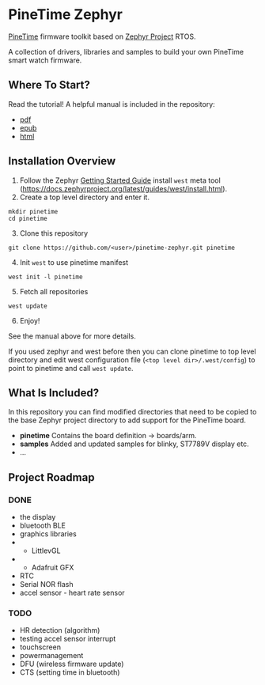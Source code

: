 # PineTime Zephyr

[PineTime](https://www.pine64.org/pinetime/) firmware toolkit based on [Zephyr Project](https://www.zephyrproject.org/) RTOS.

A collection of drivers, libraries and samples to build your own PineTime smart watch firmware.

## Where To Start?
Read the tutorial! A helpful manual is included in the repository:
 - [pdf](oswatch.pdf)
 - [epub](asmartwatchbasedontheNordicnrf52832microcontroller.epub)
 - [html](manual/_build/html/index.html)

## Installation Overview
1. Follow the Zephyr [Getting Started Guide](https://docs.zephyrproject.org/latest/getting_started/index.html) install `west` meta tool (https://docs.zephyrproject.org/latest/guides/west/install.html).
2. Create a top level directory and enter it.
```
mkdir pinetime
cd pinetime
```
3. Clone this repository
```
git clone https://github.com/<user>/pinetime-zephyr.git pinetime
```
4. Init `west` to use pinetime manifest
```
west init -l pinetime
```
5. Fetch all repositories
```
west update
```
6. Enjoy!

See the manual above for more details.

If you used zephyr and west before then you can clone pinetime to top level
directory and edit west configuration file (`<top level dir>/.west/config`) to
point to pinetime and call `west update`.

## What Is Included?
In this repository you can find modified directories that need to be copied to the base Zephyr project directory to add support for the PineTime board.

* **pinetime** Contains the board definition -> boards/arm.
* **samples** Added and updated samples for blinky, ST7789V display etc.
* ...

## Project Roadmap
### DONE
- the display
- bluetooth BLE
- graphics libraries
- - LittlevGL
- - Adafruit GFX
- RTC
- Serial NOR flash   
- accel sensor
          - heart rate sensor 

### TODO
- HR detection (algorithm)
- testing accel sensor interrupt
- touchscreen
- powermanagement
- DFU (wireless firmware update)
- CTS (setting time in bluetooth) 
